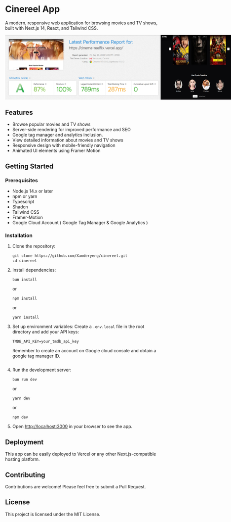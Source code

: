 # Cinereel App

A modern, responsive web application for browsing movies and TV shows, built with Next.js 14, React, and Tailwind CSS.

<div style="display: flex; justify-content: space-between;">
  <img src="screenshot1.PNG" alt="Screenshot-1" width="100%" />
  <img src="dark.PNG" alt="Screenshot-2" width="50%" />
  <img src="light.PNG" alt="Screenshot-3" width="50%" />
</div>

## Features

- Browse popular movies and TV shows
- Server-side rendering for improved performance and SEO
- Google tag manager and analytics inclusion.
- View detailed information about movies and TV shows
- Responsive design with mobile-friendly navigation
- Animated UI elements using Framer Motion

## Getting Started

### Prerequisites

- Node.js 14.x or later
- npm or yarn
- Typescript
- Shadcn
- Tailwind CSS
- Framer-Motion
- Google Cloud Account ( Google Tag Manager & Google Analytics )

### Installation

1. Clone the repository:
   ```
   git clone https://github.com/Xanderyeng/cinereel.git
   cd cinereel
   ```

2. Install dependencies:
   ```
   bun install
   ```
   or
   ```
   npm install
   ```
   or
   ```
   yarn install
   ```

4. Set up environment variables:
   Create a `.env.local` file in the root directory and add your API keys:
   ```
   TMDB_API_KEY=your_tmdb_api_key
   ```
   Remember to create an account on Google cloud console and obtain a google tag manager ID.
   ```

5. Run the development server:
   ```
   bun run dev
   ```
   or
   ```
   yarn dev
   ```
   or
   ```
   npm dev
   ```

6. Open [http://localhost:3000](http://localhost:3000) in your browser to see the app.

## Deployment

This app can be easily deployed to Vercel or any other Next.js-compatible hosting platform.

## Contributing

Contributions are welcome! Please feel free to submit a Pull Request.

## License

This project is licensed under the MIT License.